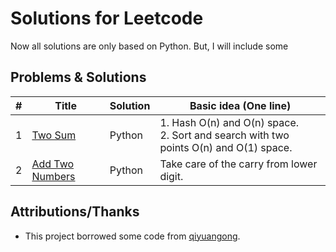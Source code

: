 # Solutions for Leetcode
Now all solutions are only based on Python. But, I will include some 

## Problems & Solutions  
| # | Title | Solution | Basic idea (One line) |
|---| ----- | -------- | --------------------- |
| 1 | [Two Sum](https://leetcode.com/problems/two-sum/)  | Python | 1. Hash O(n) and O(n) space.<br>2. Sort and search with two points O(n) and O(1) space.|
| 2 | [Add Two Numbers](https://leetcode.com/problems/add-two-numbers/) | Python | Take care of the carry from lower digit. |

## Attributions/Thanks
- This project borrowed some code from [qiyuangong](https://github.com/qiyuangong/leetcode).

